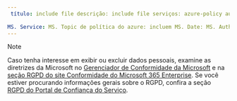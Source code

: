 ```yaml
---
 título: include file descrição: include file serviços: azure-policy autor: eross-msft
 
MS. Service: MS. Topic de política do azure: incluem MS. Date: MS. Author a 05/01/2018: MS. Custom de lizross: incluir arquivos ms.collection: M365-identity-device-management
---
```


>[!Note]
>Caso tenha interesse em exibir ou excluir dados pessoais, examine as diretrizes da Microsoft no [Gerenciador de Conformidade da Microsoft](https://servicetrust.microsoft.com/ComplianceManager) e na [seção RGPD do site Conformidade do Microsoft 365 Enterprise](https://docs.microsoft.com/en-us/microsoft-365/compliance/gdpr). Se você estiver procurando informações gerais sobre o RGPD, confira a seção [RGPD do Portal de Confiança do Serviço](https://servicetrust.microsoft.com/ViewPage/GDPRGetStarted).
